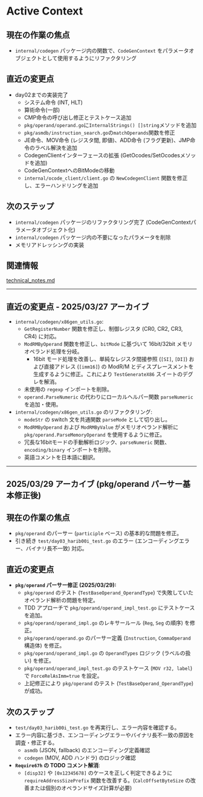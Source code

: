 # Active Context

## 現在の作業の焦点
- `internal/codegen` パッケージ内の関数で、`CodeGenContext` をパラメータオブジェクトとして使用するようにリファクタリング

## 直近の変更点
- day02までの実装完了
  - システム命令 (INT, HLT)
  - 算術命令(一部)
  - CMP命令の呼び出し修正とテストケース追加
  - `pkg/operand/operand.go`に`InternalStrings() []string`メソッドを追加
  - `pkg/asmdb/instruction_search.go`の`matchOperands`関数を修正
  - JE命令、MOV命令 (レジスタ間, 即値)、ADD命令 (フラグ更新)、JMP命令のラベル解決を追加
  - CodegenClientインターフェースの拡張 (GetOcodes/SetOcodesメソッドを追加)
  - CodeGenContextへのBitModeの移動
  - `internal/ocode_client/client.go` の `NewCodegenClient` 関数を修正し、エラーハンドリングを追加

## 次のステップ
- `internal/codegen` パッケージのリファクタリング完了 (CodeGenContextパラメータオブジェクト化)
- `internal/codegen` パッケージ内の不要になったパラメータを削除
- メモリアドレッシングの実装

## 関連情報
[technical_notes.md](../details/technical_notes.md)

---
## 直近の変更点 - 2025/03/27 アーカイブ
- `internal/codegen/x86gen_utils.go`:
    - `GetRegisterNumber` 関数を修正し、制御レジスタ (CR0, CR2, CR3, CR4) に対応。
    - `ModRMByOperand` 関数を修正し、`bitMode` に基づいて 16bit/32bit メモリオペランド処理を分岐。
        - 16bit モード処理を改善し、単純なレジスタ間接参照 (`[SI]`, `[DI]`) および直接アドレス (`[imm16]`) の ModR/M とディスプレースメントを生成するように修正。これにより `TestGenerateX86` スイートのデグレを解消。
    - 未使用の `regexp` インポートを削除。
    - `operand.ParseNumeric` の代わりにローカルヘルパー関数 `parseNumeric` を追加・使用。
- `internal/codegen/x86gen_utils.go` のリファクタリング:
    - `modeStr` の switch 文を共通関数 `parseMode` として切り出し。
    - `ModRMByOperand` および `ModRMByValue` がメモリオペランド解析に `pkg/operand.ParseMemoryOperand` を使用するように修正。
    - 冗長な16bitモードの手動解析ロジック、`parseNumeric` 関数、`encoding/binary` インポートを削除。
    - 英語コメントを日本語に翻訳。

---
## 2025/03/29 アーカイブ (pkg/operand パーサー基本修正後)

## 現在の作業の焦点
- `pkg/operand` のパーサー (`participle` ベース) の基本的な問題を修正。
- 引き続き `test/day03_harib00i_test.go` のエラー (エンコーディングエラー、バイナリ長不一致) 対応。

## 直近の変更点
- **`pkg/operand` パーサー修正 (2025/03/29):**
    - `pkg/operand` のテスト (`TestBaseOperand_OperandType`) で失敗していたオペランド解析の問題を特定。
    - TDD アプローチで `pkg/operand/operand_impl_test.go` にテストケースを追加。
    - `pkg/operand/operand_impl.go` のレキサールール (`Reg`, `Seg` の順序) を修正。
    - `pkg/operand/operand.go` のパーサー定義 (`Instruction`, `CommaOperand` 構造体) を修正。
    - `pkg/operand/operand_impl.go` の `OperandTypes` ロジック (ラベルの扱い) を修正。
    - `pkg/operand/operand_impl_test.go` のテストケース (`MOV r32, label`) で `ForceRelAsImm=true` を設定。
    - 上記修正により `pkg/operand` のテスト (`TestBaseOperand_OperandType`) が成功。

## 次のステップ
- `test/day03_harib00i_test.go` を再実行し、エラー内容を確認する。
- エラー内容に基づき、エンコーディングエラーやバイナリ長不一致の原因を調査・修正する。
    - `asmdb` (JSON, fallback) のエンコーディング定義確認
    - `codegen` (MOV, ADD ハンドラ) のロジック確認
- **`Require67h` の TODO コメント解消**:
    - `[disp32]` や `[0x12345678]` のケースを正しく判定できるように `requireAddressSizePrefix` 関数を改善する。(`CalcOffsetByteSize` の改善または個別のオペランドサイズ計算が必要)
